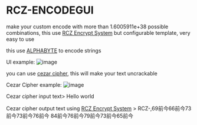 # RCZ-ENCODEGUI
make your custom encode with more than 1.6005911e+38 possible combinations, this use [RCZ Encrypt System](https://github.com/Halqq/RCZEncryptationKT) but configurable template, very easy to use

this use [ALPHABYTE](https://github.com/Halqq/Alphabyte-java) to encode strings

UI example:
![image](https://user-images.githubusercontent.com/72313113/210157872-8d096e67-8a2e-4c66-adbc-ffef15dfbb49.png)

you can use [cezar cipher](https://en.wikipedia.org/wiki/Caesar_cipher), this will make your text uncrackable

Cezar Cipher example:
![image](https://user-images.githubusercontent.com/72313113/210157928-c0183a2b-caee-4be4-9510-2ede3f67d8dd.png)


Cezar cipher input text> Hello world

Cezar cipher output text using [RCZ Encrypt System](https://github.com/Halqq/RCZEncryptationKT) > RCZ-,69前今66前今73前今73前今76前今 84前今76前今79前今73前今65前今
